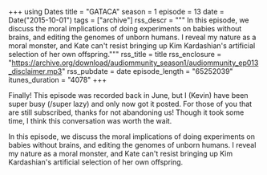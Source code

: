+++
using Dates
title = "GATACA"
season = 1
episode = 13
date = Date("2015-10-01")
tags = ["archive"]
rss_descr = """
In this episode, we discuss the moral implications of doing experiments on babies without brains, and editing the genomes of unborn humans. I reveal my nature as a moral monster, and Kate can't resist bringing up Kim Kardashian's artificial selection of her own offspring."""
rss_title = title
rss_enclosure = "https://archive.org/download/audiommunity_season1/audiommunity_ep013_disclaimer.mp3"
rss_pubdate = date
episode_length = "65252039"
itunes_duration = "4078"
+++



Finally! This episode was recorded back in June, but I (Kevin) have been super busy (/super lazy) and only now got it posted. For those of you that are still subscribed, thanks for not abandoning us! Though it took some time, I think this conversation was worth the wait.

In this episode, we discuss the moral implications of doing experiments on babies without brains, and editing the genomes of unborn humans. I reveal my nature as a moral monster, and Kate can't resist bringing up Kim Kardashian's artificial selection of her own offspring.
